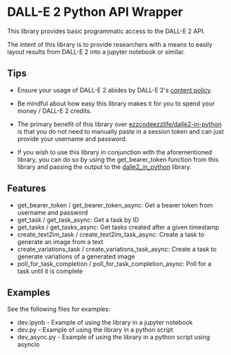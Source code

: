 # DALL-E 2 Python API Wrapper

This library provides basic programmatic access to the DALL-E 2 API.

The intent of this library is to provide researchers with a means to easily layout
results from DALL-E 2 into a jupyter notebook or similar.

## Tips

- Ensure your usage of DALL-E 2 abides by DALL-E 2's [content policy][1].

- Be mindful about how easy this library makes it for you to spend your money / DALL-E 2 credits.

- The primary benefit of this library over [ezzcodeezzlife/dalle2-in-python][2]
is that you do not need to manually paste in a session token and can just provide your username and password.

- If you wish to use this library in conjunction with the aforementioned library, you can do so by using the
get_bearer_token function from this library and passing the output to the [dalle2_in_python][2] library.

## Features

- get_bearer_token / get_bearer_token_async: Get a bearer token from username and password
- get_task / get_task_async: Get a task by ID
- get_tasks / get_tasks_async: Get tasks created after a given timestamp
- create_text2im_task / create_text2im_task_async: Create a task to generate an image from a text
- create_variations_task / create_variations_task_async: Create a task to generate variations of a generated image
- poll_for_task_completion / poll_for_task_completion_async: Poll for a task until it is complete

## Examples

See the following files for examples:
- dev.ipynb - Example of using the library in a jupyter notebook
- dev.py - Example of using the library in a python script
- dev_async.py - Example of using the library in a python script using asyncio

[1]: https://labs.openai.com/policies/content-policy
[2]: https://github.com/ezzcodeezzlife/dalle2-in-python
